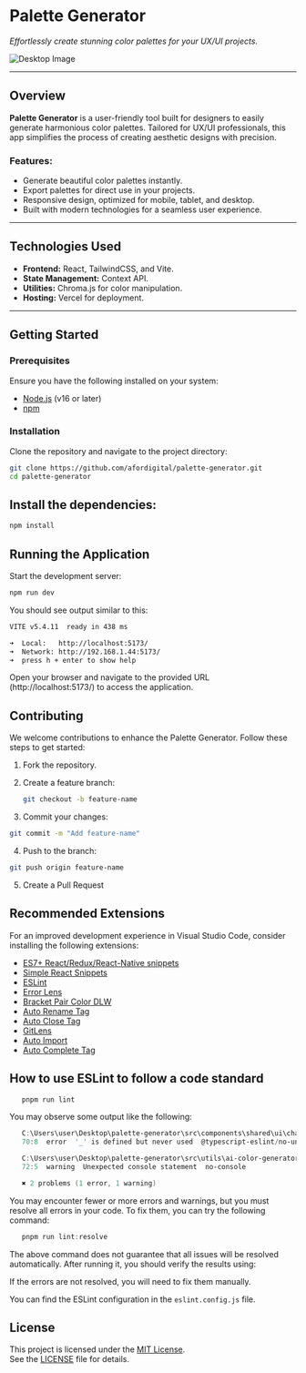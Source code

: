 # **Palette Generator**

_Effortlessly create stunning color palettes for your UX/UI projects._

![Desktop Image](https://i.imgur.com/omXHxoO.png)

---

## **Overview**

**Palette Generator** is a user-friendly tool built for designers to easily generate harmonious color palettes. Tailored for UX/UI professionals, this app simplifies the process of creating aesthetic designs with precision.

### **Features:**

- Generate beautiful color palettes instantly.
- Export palettes for direct use in your projects.
- Responsive design, optimized for mobile, tablet, and desktop.
- Built with modern technologies for a seamless user experience.

---

## **Technologies Used**

- **Frontend:** React, TailwindCSS, and Vite.
- **State Management:** Context API.
- **Utilities:** Chroma.js for color manipulation.
- **Hosting:** Vercel for deployment.

---

## **Getting Started**

### **Prerequisites**

Ensure you have the following installed on your system:

- [Node.js](https://nodejs.org/) (v16 or later)
- [npm](https://www.npmjs.com/)

### **Installation**

Clone the repository and navigate to the project directory:

````bash
git clone https://github.com/afordigital/palette-generator.git
cd palette-generator
````
## Install the dependencies:

```bash
npm install
```

## Running the Application

Start the development server:

```bash
npm run dev
```

You should see output similar to this:

```bash
VITE v5.4.11  ready in 438 ms

➜  Local:   http://localhost:5173/
➜  Network: http://192.168.1.44:5173/
➜  press h + enter to show help
```

Open your browser and navigate to the provided URL (http://localhost:5173/) to access the application.

## Contributing

We welcome contributions to enhance the Palette Generator. Follow these steps to get started:

1. Fork the repository.
2. Create a feature branch:
   ```bash
   git checkout -b feature-name
   ```

3. Commit your changes:
```bash
git commit -m "Add feature-name"
```
4. Push to the branch:
```bash
git push origin feature-name
```

5. Create a Pull Request

## Recommended Extensions

For an improved development experience in Visual Studio Code, consider installing the following extensions:

- [ES7+ React/Redux/React-Native snippets](https://marketplace.visualstudio.com/items?itemName=dsznajder.es7-react-js-snippets)
- [Simple React Snippets](https://marketplace.visualstudio.com/items?itemName=burkeholland.simple-react-snippets)
- [ESLint](https://marketplace.visualstudio.com/items?itemName=dbaeumer.vscode-eslint)
- [Error Lens](https://marketplace.visualstudio.com/items?itemName=usernamehw.errorlens)
- [Bracket Pair Color DLW](https://marketplace.visualstudio.com/items?itemName=BracketPairColorDLW.bracket-pair-color-dlw)
- [Auto Rename Tag](https://marketplace.visualstudio.com/items?itemName=formulahendry.auto-rename-tag)
- [Auto Close Tag](https://marketplace.visualstudio.com/items?itemName=formulahendry.auto-close-tag)
- [GitLens](https://marketplace.visualstudio.com/items?itemName=eamodio.gitlens)
- [Auto Import](https://marketplace.visualstudio.com/items?itemName=steoates.autoimport)
- [Auto Complete Tag](https://marketplace.visualstudio.com/items?itemName=formulahendry.auto-complete-tag)

## How to use ESLint to follow a code standard

```powershell
   pnpm run lint
```

You may observe some output like the following:

```powershell
   C:\Users\user\Desktop\palette-generator\src\components\shared\ui\chart.tsx
   70:8  error  '_' is defined but never used  @typescript-eslint/no-unused-vars

   C:\Users\user\Desktop\palette-generator\src\utils\ai-color-generator.ts
   72:5  warning  Unexpected console statement  no-console

   ✖ 2 problems (1 error, 1 warning)
```

You may encounter fewer or more errors and warnings, but you must resolve all errors in your code.
To fix them, you can try the following command:

```powershell
   pnpm run lint:resolve
```

The above command does not guarantee that all issues will be resolved automatically.
After running it, you should verify the results using:

If the errors are not resolved, you will need to fix them manually.

You can find the ESLint configuration in the `eslint.config.js` file.

## License

This project is licensed under the [MIT License](https://opensource.org/licenses/MIT).  
See the [LICENSE](./LICENSE) file for details.
